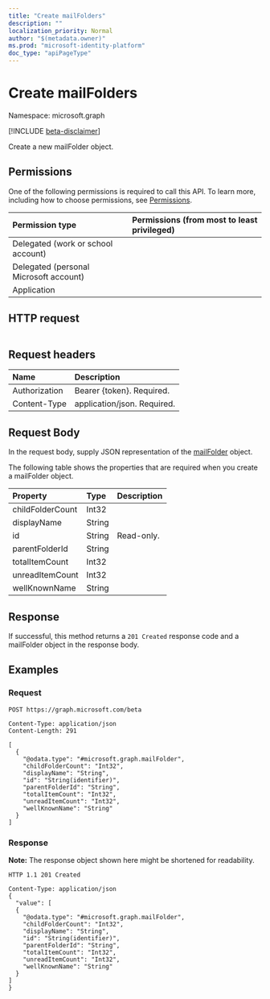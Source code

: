 ```yaml
---
title: "Create mailFolders"
description: ""
localization_priority: Normal
author: "$(metadata.owner)"
ms.prod: "microsoft-identity-platform"
doc_type: "apiPageType"
---
```


# Create mailFolders

Namespace: microsoft.graph

[!INCLUDE [beta-disclaimer](../../includes/beta-disclaimer.md)]

Create a new mailFolder object.

## Permissions

One of the following permissions is required to call this API. To learn more, including how to choose permissions, see [Permissions](/graph/permissions-reference).

| Permission type                        | Permissions (from most to least privileged) |
| :------------------------------------- | :------------------------------------------ |
| Delegated (work or school account)     |                                             |
| Delegated (personal Microsoft account) |                                             |
| Application                            |                                             |

## HTTP request

<!-- {
  "blockType": "ignored"
}
-->

```http

```

## Request headers

| Name          | Description                 |
| :------------ | :-------------------------- |
| Authorization | Bearer {token}. Required.   |
| Content-Type  | application/json. Required. |

## Request Body

In the request body, supply JSON representation of the [mailFolder](../resources/-mailfolder.md) object.

<!-- Actions and Functions -->

<!-- CRUD Methods -->

The following table shows the properties that are required when you create a mailFolder object.

| Property         | Type   | Description |
| :--------------- | :----- | :---------- |
| childFolderCount | Int32  |             |
| displayName      | String |             |
| id               | String | Read-only.  |
| parentFolderId   | String |             |
| totalItemCount   | Int32  |             |
| unreadItemCount  | Int32  |             |
| wellKnownName    | String |             |

## Response

If successful, this method returns a `201 Created` response code and a mailFolder object in the response body.

## Examples

### Request

<!-- {
  "blockType": "request",
  "name": "create_mailfolders"
}
-->

```http
POST https://graph.microsoft.com/beta

Content-Type: application/json
Content-Length: 291

[
  {
    "@odata.type": "#microsoft.graph.mailFolder",
    "childFolderCount": "Int32",
    "displayName": "String",
    "id": "String(identifier)",
    "parentFolderId": "String",
    "totalItemCount": "Int32",
    "unreadItemCount": "Int32",
    "wellKnownName": "String"
  }
]

```

### Response

**Note:** The response object shown here might be shortened for readability.

<!-- {
  "blockType": "response",
  "truncated": true,
  "@odata.type": "$(this.ReturnTypeFullName)"
}
-->

```http
HTTP 1.1 201 Created

Content-Type: application/json
{
  "value": [
  {
    "@odata.type": "#microsoft.graph.mailFolder",
    "childFolderCount": "Int32",
    "displayName": "String",
    "id": "String(identifier)",
    "parentFolderId": "String",
    "totalItemCount": "Int32",
    "unreadItemCount": "Int32",
    "wellKnownName": "String"
  }
]
}

```
